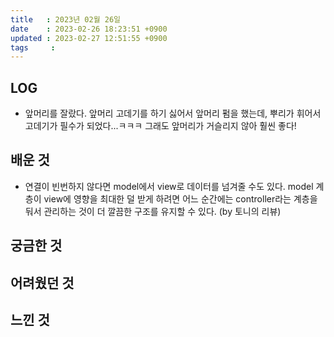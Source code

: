```yaml
---
title   : 2023년 02월 26일
date    : 2023-02-26 18:23:51 +0900
updated : 2023-02-27 12:51:55 +0900
tags     : 
---
```

## LOG
- 앞머리를 잘랐다. 앞머리 고데기를 하기 싫어서 앞머리 펌을 했는데, 뿌리가 휘어서 고데기가 필수가 되었다...ㅋㅋㅋ 그래도 앞머리가 거슬리지 않아 훨씬 좋다!

## 배운 것
- 연결이 빈번하지 않다면 model에서 view로 데이터를 넘겨줄 수도 있다. model 계층이 view에 영향을 최대한 덜 받게 하려면 어느 순간에는 controller라는 계층을 둬서 관리하는 것이 더 깔끔한 구조를 유지할 수 있다. (by 토니의 리뷰)

## 궁금한 것

## 어려웠던 것

## 느낀 것
